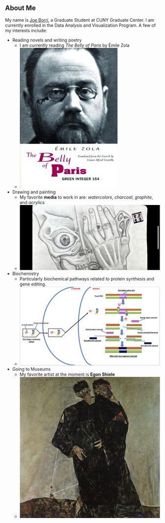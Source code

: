 ## About Me

My name is [Joe Borri](https://github.com/jborri/), a Graduate Student at CUNY Graduate Center. I am currently enrolled in the Data Analysis and Visualization Program. A few of my interests include:

- Reading novels and writing poetry
    - I am currently reading *The Belly of Paris* by Émile Zola
    - ![Cover of 'The Belly of Paris'](BoP.jpeg)
- Drawing and painting
    - My favorite **media** to work in are: *watercolors*, *charcoal*, *graphite*, and *acrylics*
    - ![Graphite drawing of mine. Portait of half-skeleton/half-human with hand covering the human side of the face](Drawing.jpeg)
- Biochemistry
    - Particularly biochemical pathways related to protein synthesis and gene editing.
    - ![Mechanism of Zinc-Finger Nuclease-Induced Genome Editing](ZFN.png)
- Going to Museums 
    - My favorite artist at the moment is **Egon Shiele**
    - ![Hermits by Egon Schiele](hermits.jpg)
